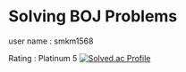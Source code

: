 # Solving BOJ Problems 
user name : smkm1568 

Rating : Platinum 5
[![Solved.ac Profile](http://mazassumnida.wtf/api/v2/generate_badge?boj=smkm1568)](https://solved.ac/smkm1568/)
